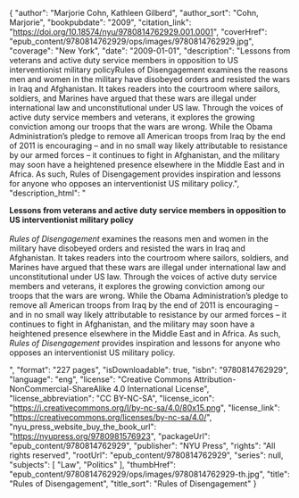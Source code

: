 {
  "author": "Marjorie Cohn, Kathleen Gilberd",
  "author_sort": "Cohn, Marjorie",
  "bookpubdate": "2009",
  "citation_link": "https://doi.org/10.18574/nyu/9780814762929.001.0001",
  "coverHref": "epub_content/9780814762929/ops/images/9780814762929.jpg",
  "coverage": "New York",
  "date": "2009-01-01",
  "description": "Lessons from veterans and active duty service members in opposition to US interventionist military policyRules of Disengagement examines the reasons men and women in the military have disobeyed orders and resisted the wars in Iraq and Afghanistan. It takes readers into the courtroom where sailors, soldiers, and Marines have argued that these wars are illegal under international law and unconstitutional under US law. Through the voices of active duty service members and veterans, it explores the growing conviction among our troops that the wars are wrong. While the Obama Administration’s pledge to remove all American troops from Iraq by the end of 2011 is encouraging – and in no small way likely attributable to resistance by our armed forces – it continues to fight in Afghanistan, and the military may soon have a heightened presence elsewhere in the Middle East and in Africa. As such, Rules of Disengagement provides inspiration and lessons for anyone who opposes an interventionist US military policy.",
  "description_html": "<p><b>Lessons from veterans and active duty service members in opposition to US interventionist military policy</b><br><br><i>Rules of Disengagement</i> examines the reasons men and women in the military have disobeyed orders and resisted the wars in Iraq and Afghanistan. It takes readers into the courtroom where sailors, soldiers, and Marines have argued that these wars are illegal under international law and unconstitutional under US law. Through the voices of active duty service members and veterans, it explores the growing conviction among our troops that the wars are wrong. While the Obama Administration’s pledge to remove all American troops from Iraq by the end of 2011 is encouraging – and in no small way likely attributable to resistance by our armed forces – it continues to fight in Afghanistan, and the military may soon have a heightened presence elsewhere in the Middle East and in Africa. As such, <i>Rules of Disengagement</i> provides inspiration and lessons for anyone who opposes an interventionist US military policy.</p>",
  "format": "227 pages",
  "isDownloadable": true,
  "isbn": "9780814762929",
  "language": "eng",
  "license": "Creative Commons Attribution-NonCommercial-ShareAlike 4.0 International License",
  "license_abbreviation": "CC BY-NC-SA",
  "license_icon": "https://i.creativecommons.org/l/by-nc-sa/4.0/80x15.png",
  "license_link": "https://creativecommons.org/licenses/by-nc-sa/4.0/",
  "nyu_press_website_buy_the_book_url": "https://nyupress.org/9780981576923",
  "packageUrl": "epub_content/9780814762929",
  "publisher": "NYU Press",
  "rights": "All rights reserved",
  "rootUrl": "epub_content/9780814762929",
  "series": null,
  "subjects": [
    "Law",
    "Politics"
  ],
  "thumbHref": "epub_content/9780814762929/ops/images/9780814762929-th.jpg",
  "title": "Rules of Disengagement",
  "title_sort": "Rules of Disengagement"
}
